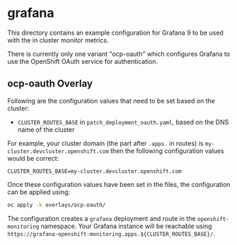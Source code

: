 # grafana

This directory contains an example configuration for Grafana 9 to be used with the in cluster monitor metrics.

There is currently only one variant "ocp-oauth" which configures Grafana to use the OpenShift OAuth service for authentication.

## ocp-oauth Overlay

Following are the configuration values that need to be set based on the cluster:

- `CLUSTER_ROUTES_BASE` in `patch_deployment_oauth.yaml`, based on the DNS name of the cluster

For example, your cluster domain (the part after `.apps.` in routes) is `my-cluster.devcluster.openshift.com` then the following configuration values would be correct:

```plain
CLUSTER_ROUTES_BASE=my-cluster.devcluster.openshift.com
```

Once these configuration values have been set in the files, the configuration can be applied using:

```bash
oc apply -k overlays/ocp-oauth/
```

The configuration creates a `grafana` deployment and route in the `openshift-monitoring` namespace. Your Grafana instance will be reachable using `https://grafana-openshift-monitoring.apps.${CLUSTER_ROUTES_BASE}/`.
